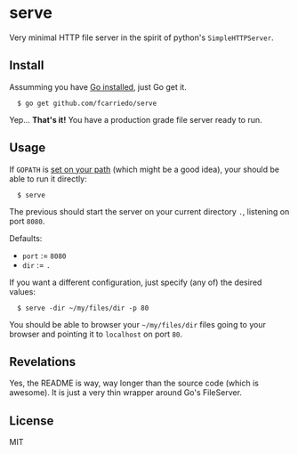 serve
=====

Very minimal HTTP file server in the spirit of python's `SimpleHTTPServer`.

## Install

Assumming you have [Go installed](http://golang.org/doc/install), just Go get
it.

```
  $ go get github.com/fcarriedo/serve
```

Yep... **That's it!** You have a production grade file server ready to run.

## Usage

If `GOPATH` is [set on your path](http://golang.org/doc/code.html#GOPATH)
(which might be a good idea), your should be able to run it directly:

```
  $ serve
```

The previous should start the server on your current directory `.`, listening
on port `8080`.

Defaults:

  * `port` := `8080`
  * `dir` := `.`

If you want a different configuration, just specify (any of) the desired
values:

```
  $ serve -dir ~/my/files/dir -p 80
```

You should be able to browser your `~/my/files/dir` files going to your browser
and pointing it to `localhost` on port `80`.

## Revelations

Yes, the README is way, way longer than the source code (which is awesome). It
is just a very thin wrapper around Go's FileServer.

## License

MIT

